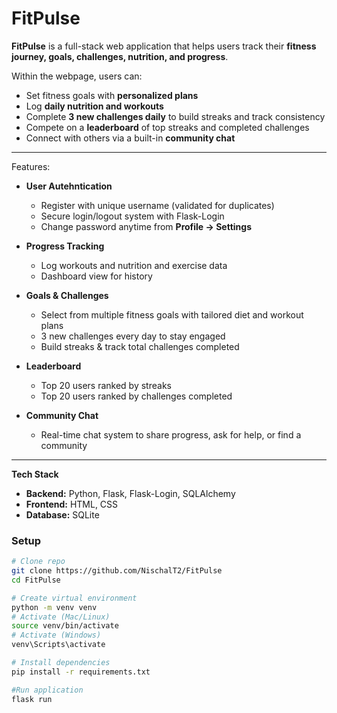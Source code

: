 # FitPulse

**FitPulse** is a full-stack web application that helps users track their **fitness journey, goals, challenges, nutrition, and progress**.

Within the webpage, users can:
- Set fitness goals with **personalized plans**
- Log **daily nutrition and workouts**
- Complete **3 new challenges daily** to build streaks and track consistency
- Compete on a **leaderboard** of top streaks and completed challenges
- Connect with others via a built-in **community chat**

----

Features:
- **User Autehntication**
    - Register with unique username (validated for duplicates)
    - Secure login/logout system with Flask-Login
    - Change password anytime from **Profile -> Settings**

- **Progress Tracking**
    - Log workouts and nutrition and exercise data
    - Dashboard view for history

- **Goals & Challenges**
    - Select from multiple fitness goals with tailored diet and workout plans
    - 3 new challenges every day to stay engaged
    - Build streaks & track total challenges completed

- **Leaderboard**
    - Top 20 users ranked by streaks
    - Top 20 users ranked by challenges completed

- **Community Chat**
    - Real-time chat system to share progress, ask for help, or find a community

---
**Tech Stack**
- **Backend:** Python, Flask, Flask-Login, SQLAlchemy
- **Frontend:** HTML, CSS
- **Database:** SQLite
  
### Setup

```bash
# Clone repo
git clone https://github.com/NischalT2/FitPulse
cd FitPulse

# Create virtual environment
python -m venv venv
# Activate (Mac/Linux)
source venv/bin/activate
# Activate (Windows)
venv\Scripts\activate

# Install dependencies
pip install -r requirements.txt

#Run application
flask run
